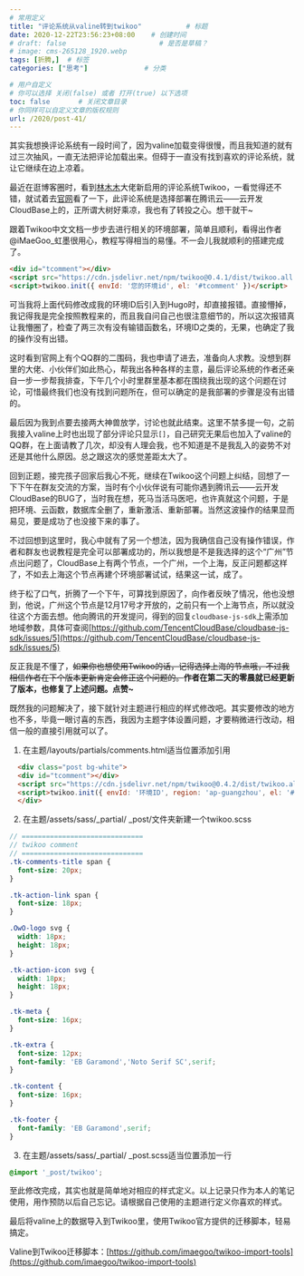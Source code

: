 ```yaml
---
# 常用定义
title: "评论系统从valine转到twikoo"           # 标题
date: 2020-12-22T23:56:23+08:00    # 创建时间
# draft: false                       # 是否是草稿？
# image: cms-265128_1920.webp
tags: [折腾,]  # 标签
categories: ["思考"]              # 分类

# 用户自定义
# 你可以选择 关闭(false) 或者 打开(true) 以下选项
toc: false       # 关闭文章目录
# 你同样可以自定义文章的版权规则
url: /2020/post-41/
---
```


其实我想换评论系统有一段时间了，因为valine加载变得很慢，而且我知道的就有过三次抽风，一直无法把评论加载出来。但碍于一直没有找到喜欢的评论系统，就让它继续在边上凉着。

最近在逛博客圈时，看到[林木木](https://immmmm.com/)大佬新启用的评论系统Twikoo，一看觉得还不错，就试着去[官网](https://twikoo.js.org/)看了一下，此评论系统是选择部署在腾讯云——云开发 CloudBase上的，正所谓大树好乘凉，我也有了转投之心。想干就干~

跟着Twikoo中文文档一步步去进行相关的环境部署，简单且顺利，看得出作者@iMaeGoo_虹墨很用心，教程写得相当的易懂。不一会儿我就顺利的搭建完成了。

```html
<div id="tcomment"></div>
<script src="https://cdn.jsdelivr.net/npm/twikoo@0.4.1/dist/twikoo.all.min.js"></script>
<script>twikoo.init({ envId: '您的环境id', el: '#tcomment' })</script>
```

可当我将上面代码修改成我的环境ID后引入到Hugo时，却直接报错。直接懵掉，我记得我是完全按照教程来的，而且我自问自己也很注意细节的，所以这次报错真让我懵圈了，检查了两三次有没有输错函数名，环境ID之类的，无果，也确定了我的操作没有出错。

这时看到官网上有个QQ群的二围码，我也申请了进去，准备向人求教。没想到群里的大佬、小伙伴们如此热心，帮我出各种各样的主意，最后评论系统的作者还亲自一步一步帮我排查，下午几个小时里群里基本都在围绕我出现的这个问题在讨论，可惜最终我们也没有找到问题所在，但可以确定的是我部署的步骤是没有出错的。

最后因为我到点要去接两大神兽放学，讨论也就此结束。这里不禁多提一句，之前我接入valine上时也出现了部分评论只显示`[]`，自己研究无果后也加入了valine的QQ群，在上面请教了几次，却没有人理会我，也不知道是不是我乱入的姿势不对还是其他什么原因。总之跟这次的感觉差距太大了。

回到正题，接完孩子回家后我心不死，继续在Twikoo这个问题上纠结，回想了一下下午在群友交流的方案，当时有个小伙伴说有可能你遇到腾讯云——云开发 CloudBase的BUG了，当时我在想，死马当活马医吧，也许真就这个问题，于是把环境、云函数，数据库全删了，重新激活、重新部署。当然这波操作的结果显而易见，要是成功了也没接下来的事了。

不过回想到这里时，我心中就有了另一个想法，因为我确信自己没有操作错误，作者和群友也说教程是完全可以部署成功的，所以我想是不是我选择的这个“广州”节点出问题了，CloudBase上有两个节点，一个广州，一个上海，反正问题都这样了，不如去上海这个节点再建个环境部署试试，结果这一试，成了。

终于松了口气，折腾了一个下午，可算找到原因了，向作者反映了情况，他也没想到，他说，广州这个节点是12月17号才开放的，之前只有一个上海节点，所以就没往这个方面去想。他向腾讯的开发提问，得到的回复`cloudbase-js-sdk`上需添加地域参数，具体可查阅[https://github.com/TencentCloudBase/cloudbase-js-sdk/issues/5](https://github.com/TencentCloudBase/cloudbase-js-sdk/issues/5)

反正我是不懂了，~~如果你也想使用Twikoo的话，记得选择上海的节点哦，不过我相信作者在下个版本更新肯定会修正这个问题的。~~**作者在第二天的零晨就已经更新了版本，也修复了上述问题。点赞~**

既然我的问题解决了，接下就针对主题进行相应的样式修改吧。其实要修改的地方也不多，毕竟一眼讨喜的东西，我因为主题字体设置问题，才要稍微进行改动，相信一般的直接引用就可以了。

1. 在主题/layouts/partials/comments.html适当位置添加引用

```html
  <div class="post bg-white">
  <div id="tcomment"></div>
  <script src="https://cdn.jsdelivr.net/npm/twikoo@0.4.2/dist/twikoo.all.min.js"></script>
  <script>twikoo.init({ envId: '环境ID', region: 'ap-guangzhou', el: '#tcomment' })</script>
  </div>
```

2. 在主题/assets/sass/_partial/ _post/文件夹新建一个twikoo.scss

```scss
// ==============================
// twikoo comment
// ==============================
.tk-comments-title span {
  font-size: 20px;
}

.tk-action-link span {
  font-size: 18px;
}

.OwO-logo svg {
  width: 18px;
  height: 18px;
}

.tk-action-icon svg {
  width: 18px;
  height: 18px;
}

.tk-meta {
  font-size: 16px;
}

.tk-extra {
  font-size: 12px;
  font-family: 'EB Garamond','Noto Serif SC',serif;
}

.tk-content {
  font-size: 16px;
}

.tk-footer {
  font-family: 'EB Garamond',serif;
}
```

3. 在主题/assets/sass/_partial/ _post.scss适当位置添加一行

```scss
@import '_post/twikoo';
```

至此修改完成，其实也就是简单地对相应的样式定义。以上记录只作为本人的笔记使用，用作预防以后自己忘记。请根据自己使用的主题进行定义你喜欢的样式。

最后将valine上的数据导入到Twikoo里，使用Twikoo官方提供的迁移脚本，轻易搞定。

Valine到Twikoo迁移脚本：[https://github.com/imaegoo/twikoo-import-tools](https://github.com/imaegoo/twikoo-import-tools)